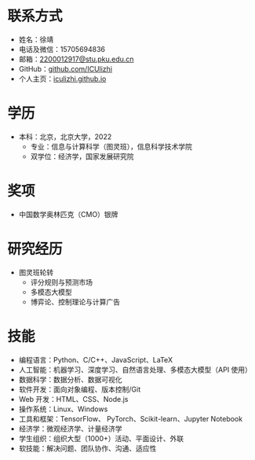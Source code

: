 联系方式
======
* 姓名：徐靖
* 电话及微信：15705694836
* 邮箱：[2200012917@stu.pku.edu.cn](2200012917@stu.pku.edu.cn)
* GitHub：[github.com/ICUlizhi](https://github.com/ICUlizhi)
* 个人主页：[iculizhi.github.io](https://iculizhi.github.io/)

学历
======
* 本科：北京，北京大学，2022
  * 专业：信息与计算科学（图灵班），信息科学技术学院
  * 双学位：经济学，国家发展研究院

奖项
======
* 中国数学奥林匹克（CMO）银牌

研究经历
======
* 图灵班轮转
  * 评分规则与预测市场
  * 多模态大模型
  * 博弈论、控制理论与计算广告

技能
======
* 编程语言：Python、C/C++、JavaScript、LaTeX
* 人工智能：机器学习、深度学习、自然语言处理、多模态大模型（API 使用）
* 数据科学：数据分析、数据可视化
* 软件开发：面向对象编程、版本控制/Git
* Web 开发：HTML、CSS、Node.js
* 操作系统：Linux、Windows
* 工具和框架：TensorFlow、 PyTorch、Scikit-learn、Jupyter Notebook
* 经济学：微观经济学、计量经济学
* 学生组织：组织大型（1000+）活动、平面设计、外联
* 软技能：解决问题、团队协作、沟通、适应性
